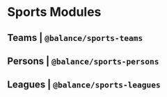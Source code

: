 # Sports Modules

## Teams | `@balance/sports-teams`

## Persons | `@balance/sports-persons`

## Leagues | `@balance/sports-leagues`